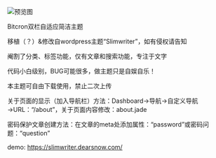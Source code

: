 ![预览图](https://github.com/yamakong/Bitcron-template-Slimwriter/blob/master/000.png)

Bitcron双栏自适应简洁主题

移植（？）&修改自wordpress主题“Slimwriter”，如有侵权请告知

阉割了分类、标签功能，仅有文章和搜索功能，专注于文字

代码小白级别，BUG可能很多，做主题只是自娱自乐！

本主题可自由下载使用，禁止二次上传

关于页面的显示（加入导航栏）方法：Dashboard→导航→自定义导航→URL：“/about”，关于页面内容修改：about.jade

密码保护文章创建方法：在文章的meta处添加属性：“password”或密码问题：“question”

demo: https://slimwriter.dearsnow.com/
